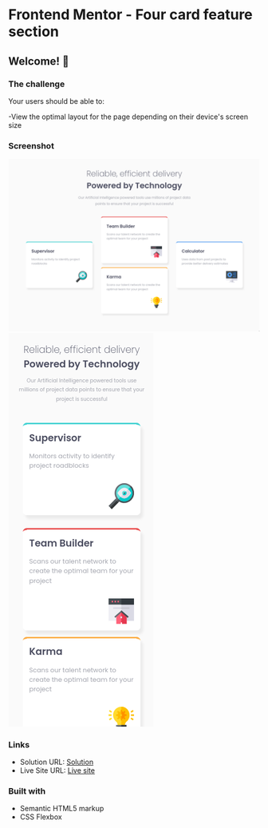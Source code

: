 # Frontend Mentor - Four card feature section

## Welcome! 👋

### The challenge

Your users should be able to:

-View the optimal layout for the page depending on their device's screen size

### Screenshot

![](./desktop-ss.png)
![](./mobile-ss.png)

### Links

- Solution URL: [Solution](https://www.frontendmentor.io/solutions/made-with-vanila-html-and-css-flexbox-and-media-quaries-7aVaa-FkjT)
- Live Site URL: [Live site](https://muazzy.github.io/Frontend-Mentor-Challenges/four-card-feature-section-master)

### Built with

- Semantic HTML5 markup
- CSS Flexbox